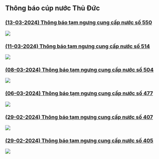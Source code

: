 ## Thông báo cúp nước Thủ Đức

### [(13-03-2024) Thông báo tạm ngưng cung cấp nước số 550](https://www.capnuocthuduc.vn/images/2024/240312-tb_tam_ngung_cung_cap_nuoc_c_t_t_u_n_i_kdc_s_ng_gi_ng_-_signed_3_.pdf)

![](images/news_0_0.png)

### [(11-03-2024) Thông báo tạm ngưng cung cấp nước số 514](https://www.capnuocthuduc.vn/images/2024/th_ng_b_o_ng_n_c_p.hi_p_ph_p.tnpa_-_signed_3_.pdf)

![](images/news_1_0.png)

### [(08-03-2024) Thông báo tạm ngưng cung cấp nước số 504](https://www.capnuocthuduc.vn/images/2024/240307-tb_tam_ngung_cung_cap_nuoc_c_t_t_u_n_i_kdc_s_ng_gi_ng_-_signed_3_.pdf)

![](images/news_2_0.png)

### [(06-03-2024) Thông báo tạm ngưng cung cấp nước số 477](https://www.capnuocthuduc.vn/images/2024/th_ng_b_o_ng_n_c_long_truong._-_signed_3_.pdf)

![](images/news_3_0.png)

### [(29-02-2024) Thông báo tạm ngưng cung cấp nước số 407](https://www.capnuocthuduc.vn/images/2024/240228-tb_tam_ngung_cung_cap_nuoc_new_city_th_thi_m_-_signed_3_.pdf)

![](images/news_4_0.png)

### [(29-02-2024) Thông báo tạm ngưng cung cấp nước số 405](https://www.capnuocthuduc.vn/images/2024/240228-tb_tam_ngung_cung_cap_nuoc_fidico_-_signed_3_.pdf)

![](images/news_5_0.png)
